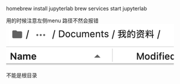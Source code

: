 homebrew install jupyterlab
brew services start jupyterlab    

用的时候注意左侧menu 路径不然会报错
![路径](./路径.png)

不能是根目录

